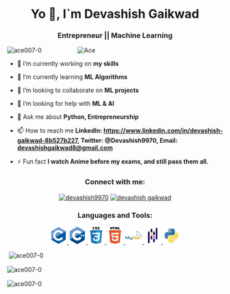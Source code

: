 <h1 align="center">Yo 👋, I`m Devashish Gaikwad</h1>
<h3 align="center">Entrepreneur || Machine Learning</h3>

<img align="right" alt="Ace" width="340" src="https://gifdb.com/images/high/ace-one-piece-laughing-sunset-2cf3puztep511gnn.gif">

<p align="left"> <img src="https://komarev.com/ghpvc/?username=ace007-0&label=Profile%20views&color=0e75b6&style=flat" alt="ace007-0" /> </p>

- 🔭 I’m currently working on **my skills**

- 🌱 I’m currently learning **ML Algorithms**

- 👯 I’m looking to collaborate on **ML projects**

- 🤝 I’m looking for help with **ML & AI**

- 💬 Ask me about **Python, Entrepreneurship**

- 📫 How to reach me **LinkedIn: https://www.linkedin.com/in/devashish-gaikwad-8b527b227, Twitter: @Devashish9970, Email: devashishgaikwad8@gmail.com**

- ⚡ Fun fact **I watch Anime before my exams, and still pass them all.**

<h3 align="center">Connect with me:</h3>
<p align="center">
<a href="https://twitter.com/devashish9970" target="blank"><img align="center" src="https://raw.githubusercontent.com/rahuldkjain/github-profile-readme-generator/master/src/images/icons/Social/twitter.svg" alt="devashish9970" height="30" width="40" /></a>
<a href="https://linkedin.com/in/devashish gaikwad" target="blank"><img align="center" src="https://raw.githubusercontent.com/rahuldkjain/github-profile-readme-generator/master/src/images/icons/Social/linked-in-alt.svg" alt="devashish gaikwad" height="30" width="40" /></a>
</p>

<h3 align="center">Languages and Tools:</h3>
<p align="center"> <a href="https://www.cprogramming.com/" target="_blank" rel="noreferrer"> <img src="https://raw.githubusercontent.com/devicons/devicon/master/icons/c/c-original.svg" alt="c" width="40" height="40"/> </a> <a href="https://www.w3schools.com/cpp/" target="_blank" rel="noreferrer"> <img src="https://raw.githubusercontent.com/devicons/devicon/master/icons/cplusplus/cplusplus-original.svg" alt="cplusplus" width="40" height="40"/> </a> <a href="https://www.w3schools.com/css/" target="_blank" rel="noreferrer"> <img src="https://raw.githubusercontent.com/devicons/devicon/master/icons/css3/css3-original-wordmark.svg" alt="css3" width="40" height="40"/> </a> <a href="https://www.w3.org/html/" target="_blank" rel="noreferrer"> <img src="https://raw.githubusercontent.com/devicons/devicon/master/icons/html5/html5-original-wordmark.svg" alt="html5" width="40" height="40"/> </a> <a href="https://www.mysql.com/" target="_blank" rel="noreferrer"> <img src="https://raw.githubusercontent.com/devicons/devicon/master/icons/mysql/mysql-original-wordmark.svg" alt="mysql" width="40" height="40"/> </a> <a href="https://pandas.pydata.org/" target="_blank" rel="noreferrer"> <img src="https://raw.githubusercontent.com/devicons/devicon/2ae2a900d2f041da66e950e4d48052658d850630/icons/pandas/pandas-original.svg" alt="pandas" width="40" height="40"/> </a> <a href="https://www.python.org" target="_blank" rel="noreferrer"> <img src="https://raw.githubusercontent.com/devicons/devicon/master/icons/python/python-original.svg" alt="python" width="40" height="40"/> </a> </p>

<p>&nbsp;<img align="center" src="https://github-readme-stats.vercel.app/api?username=ace007-0&show_icons=true&locale=en" alt="ace007-0" /></p>

<p ><img align="center" src="https://github-readme-stats.vercel.app/api/top-langs?username=ace007-0&show_icons=true&locale=en&layout=compact" alt="ace007-0"/></p>


<p><img align="center" src="https://github-readme-streak-stats.herokuapp.com/?user=ace007-0&" alt="ace007-0" /></p>
